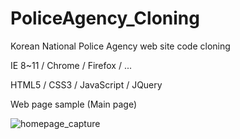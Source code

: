 # PoliceAgency_Cloning
Korean National Police Agency web site code cloning

IE 8~11 / Chrome / Firefox / ...

HTML5 / CSS3 / JavaScript / JQuery 




Web page sample (Main page)

![homepage_capture](https://user-images.githubusercontent.com/71386860/110272791-5f32e300-800e-11eb-9637-b78f6786b14b.png)
